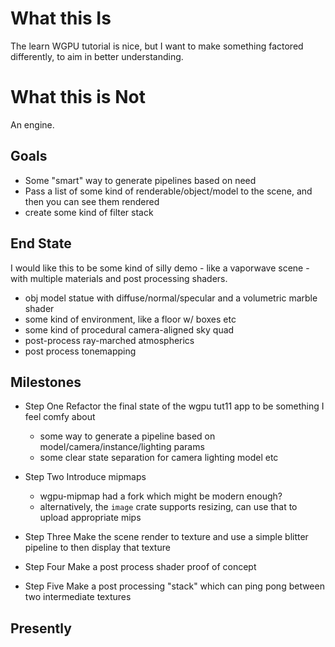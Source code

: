 # What this Is

The learn WGPU tutorial is nice, but I want to make something factored differently, to aim in better understanding.

# What this is Not

An engine.

## Goals

- Some "smart" way to generate pipelines based on need
- Pass a list of some kind of renderable/object/model to the scene, and then you can see them rendered
- create some kind of filter stack

## End State

I would like this to be some kind of silly demo - like a vaporwave scene - with multiple materials and post processing shaders.

- obj model statue with diffuse/normal/specular and a volumetric marble shader
- some kind of environment, like a floor w/ boxes etc
- some kind of procedural camera-aligned sky quad
- post-process ray-marched atmospherics
- post process tonemapping


## Milestones

- Step One
Refactor the final state of the wgpu tut11 app to be something I feel comfy about
	- some way to generate a pipeline based on model/camera/instance/lighting params
	- some clear state separation for camera lighting model etc

- Step Two
Introduce mipmaps
	- wgpu-mipmap had a fork which might be modern enough?
	- alternatively, the `image` crate supports resizing, can use that to upload appropriate mips

- Step Three
Make the scene render to texture and use a simple blitter pipeline to then display that texture

- Step Four
Make a post process shader proof of concept

- Step Five
Make a post processing "stack" which can ping pong between two intermediate textures

## Presently



